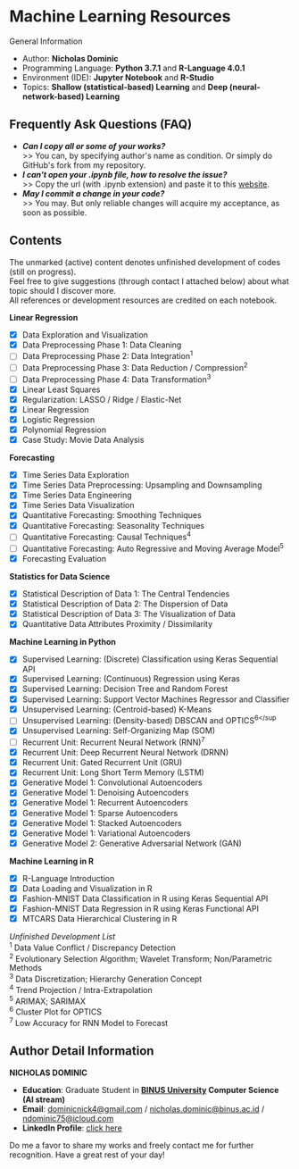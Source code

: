 # Machine Learning Resources
General Information
- Author: **Nicholas Dominic**
- Programming Language: **Python 3.7.1** and **R-Language 4.0.1**
- Environment (IDE): **Jupyter Notebook** and **R-Studio**
- Topics: **Shallow (statistical-based) Learning** and **Deep (neural-network-based) Learning**

## Frequently Ask Questions (FAQ)
- ***Can I copy all or some of your works?***
<br>>> You can, by specifying author's name as condition. Or simply do GitHub's fork from my repository.
- ***I can't open your .ipynb file, how to resolve the issue?***
<br>>> Copy the url (with .ipynb extension) and paste it to this [website](https://nbviewer.jupyter.org/).
- ***May I commit a change in your code?***
<br>>> You may. But only reliable changes will acquire my acceptance, as soon as possible.

## Contents
The unmarked (active) content denotes unfinished development of codes (still on progress).
<br>Feel free to give suggestions (through contact I attached below) about what topic should I discover more.
<br>All references or development resources are credited on each notebook.

**Linear Regression**
- [x] Data Exploration and Visualization
- [x] Data Preprocessing Phase 1: Data Cleaning
- [ ] Data Preprocessing Phase 2: Data Integration<sup>1</sup>
- [ ] Data Preprocessing Phase 3: Data Reduction / Compression<sup>2</sup>
- [ ] Data Preprocessing Phase 4: Data Transformation<sup>3</sup>
- [x] Linear Least Squares
- [x] Regularization: LASSO / Ridge / Elastic-Net
- [x] Linear Regression
- [x] Logistic Regression
- [x] Polynomial Regression
- [x] Case Study: Movie Data Analysis

**Forecasting**
- [x] Time Series Data Exploration
- [x] Time Series Data Preprocessing: Upsampling and Downsampling
- [x] Time Series Data Engineering
- [x] Time Series Data Visualization
- [x] Quantitative Forecasting: Smoothing Techniques
- [x] Quantitative Forecasting: Seasonality Techniques
- [ ] Quantitative Forecasting: Causal Techniques<sup>4</sup>
- [ ] Quantitative Forecasting: Auto Regressive and Moving Average Model<sup>5</sup>
- [x] Forecasting Evaluation

**Statistics for Data Science**
- [x] Statistical Description of Data 1: The Central Tendencies
- [x] Statistical Description of Data 2: The Dispersion of Data
- [x] Statistical Description of Data 3: The Visualization of Data
- [x] Quantitative Data Attributes Proximity / Dissimilarity

**Machine Learning in Python**
- [x] Supervised Learning: (Discrete) Classification using Keras Sequential API
- [x] Supervised Learning: (Continuous) Regression using Keras
- [x] Supervised Learning: Decision Tree and Random Forest
- [x] Supervised Learning: Support Vector Machines Regressor and Classifier
- [x] Unsupervised Learning: (Centroid-based) K-Means
- [ ] Unsupervised Learning: (Density-based) DBSCAN and OPTICS<sup>6</sup
- [x] Unsupervised Learning: Self-Organizing Map (SOM)
- [ ] Recurrent Unit: Recurrent Neural Network (RNN)<sup>7</sup>
- [x] Recurrent Unit: Deep Recurrent Neural Network (DRNN)
- [x] Recurrent Unit: Gated Recurrent Unit (GRU)
- [x] Recurrent Unit: Long Short Term Memory (LSTM)
- [x] Generative Model 1: Convolutional Autoencoders
- [x] Generative Model 1: Denoising Autoencoders
- [x] Generative Model 1: Recurrent Autoencoders
- [x] Generative Model 1: Sparse Autoencoders
- [x] Generative Model 1: Stacked Autoencoders
- [x] Generative Model 1: Variational Autoencoders
- [x] Generative Model 2: Generative Adversarial Network (GAN)

**Machine Learning in R**
- [x] R-Language Introduction
- [x] Data Loading and Visualization in R
- [x] Fashion-MNIST Data Classification in R using Keras Sequential API
- [x] Fashion-MNIST Data Regression in R using Keras Functional API
- [x] MTCARS Data Hierarchical Clustering in R

*Unfinished Development List*
<br><sup>1</sup> Data Value Conflict / Discrepancy Detection
<br><sup>2</sup> Evolutionary Selection Algorithm; Wavelet Transform; Non/Parametric Methods
<br><sup>3</sup> Data Discretization; Hierarchy Generation Concept
<br><sup>4</sup> Trend Projection / Intra-Extrapolation
<br><sup>5</sup> ARIMAX; SARIMAX
<br><sup>6</sup> Cluster Plot for OPTICS
<br><sup>7</sup> Low Accuracy for RNN Model to Forecast

## Author Detail Information
**NICHOLAS DOMINIC**
- **Education**: Graduate Student in **[BINUS University](https://www.binus.edu) Computer Science (AI stream)**
- **Email**: dominicnick4@gmail.com / nicholas.dominic@binus.ac.id / ndominic75@icloud.com
- **LinkedIn Profile**: [click here](https://www.linkedin.com/in/nicholas-dominic)

Do me a favor to share my works and freely contact me for further recognition. Have a great rest of your day!
